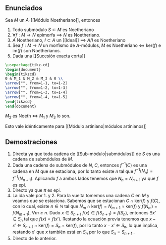 
## Enunciados

Sea $M$ un $A$-[[Módulo Noetheriano]], entonces

1. Todo submódulo $S \subset M$ es Noetheriano
2. $\forall f:M\to N$ epimorfa $\implies$ $N$ es Noetheriano.
3. $A$ Noetheriano, $I \subset A$ un [[Ideal]] $\implies$ $A / I$ es Noetheriano
4. Sea $f:M\to N$ un morfismo de $A$-módulos, $M$ es Noetheriano $\iff$ $\text{ker}(f)$ e $\text{im}(f)$ son Noetherianos.
5. Dada una [[Sucesión exacta corta]]
```tikz
\usepackage{tikz-cd}
\begin{document}
\begin{tikzcd}
0 & M_1 & M_2 & M_3 & 0 \\
\arrow["", from=1-1, to=1-2]
\arrow["", from=1-2, to=1-3]
\arrow["", from=1-3, to=1-4]
\arrow["", from=1-4, to=1-5]
\end{tikzcd}
\end{document}
```
$M_{2}$ es Noeth $\iff$ $M_{1}$ y $M_{3}$ lo son.

Esto vale idénticamente para [[Módulo artiniano|módulos artinianos]]

## Demostraciones

1. Directa ya que toda cadena de [[Sub-módulo|submódulos]] de $S$ es una cadena de submódulos de $M$.
2. Dada una cadena de submódulos de $N$, $C$, entonces $f^{-1}(C)$ es una cadena en $M$  que se estaciona, por lo tanto existe $n$ tal que $f^{-1}(N_{n}) = f^{-1}(N_{n+1})$. Aplicando $f$ a ambos lados tenemos que $N_{n}= N_{n+1}$ ya que $f$ es epi.
3. Directo ya que $\pi$ es epi.
4. La ida vale por 1. y 2. Para la vuelta tomemos una cadena $C$ en $M$ y veamos que se estaciona. Sabemos que se estacionan $C\cap \text{ker}(f)$ y $f(C)$, con lo cual, existe $n \in \mathbb{N}$ tal que $N_{m}\cap \text{ker}(f) = N_{m+1}\cap \text{ker}(f)$ y $f(N_{m})=f(N_{m+1})$, $\forall m \geq n$. Dado $x \in S_{n+1}$ $f(x)\in f(S_{n+1})=f(S_{n})$, entonces $\exists x' \in S_{n}$ tal que $f(x)=f(x')$. Restando la ecuación previa tenemos que $x-x' \in S_{n+1}\cap \text{ker}(f)=S_{n}\cap \text{ker}(f)$, por lo tanto $x-x'\in S_{n}$, lo que implica, restando $x'$ que $x$ también está en $S_{n}$ por lo que $S_{n}=S_{n+1}$ .
5. Directo de lo anterior.



